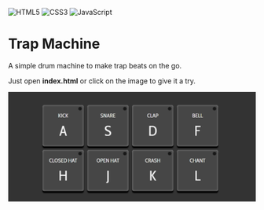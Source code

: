 
![HTML5](https://img.shields.io/badge/HTML-%23E34F26.svg?style=flat&logo=html5&logoColor=white)
![CSS3](https://img.shields.io/badge/CSS-%231572B6.svg?style=flat&logo=css3&logoColor=white)
![JavaScript](https://img.shields.io/badge/JavaScript-%23F7DF1E.svg?style=flat&logo=javascript&logoColor=black)

# Trap Machine

A simple drum machine to make trap beats on the go.

Just open **index.html** or click on the image to give it a try.

[![Trap Machine](trapMachine_preview.png)](https://stef-lev.github.io/trapMachine/)

